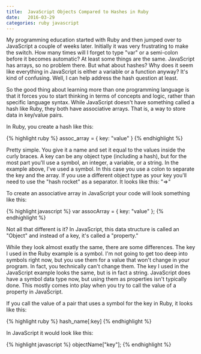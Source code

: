 ```yaml
---
title:  JavaScript Objects Compared to Hashes in Ruby
date:   2016-03-29
categories: ruby javascript
---
```

My programming education started with Ruby and then jumped over to JavaScript a couple of weeks later. Initially it was very frustrating to make the switch. How many times will I forget to type "var" or a semi-colon before it becomes automatic? At least some things are the same. JavaScript has arrays, so no problem there. But what about hashes? Why does it seem like everything in JavaScript is either a variable or a function anyway? It's kind of confusing. Well, I can help address the hash question at least.

So the good thing about learning more than one programming language is that it forces you to start thinking in terms of concepts and logic, rather than specific language syntax. While JavaScript doesn't have something called a hash like Ruby, they both have associative arrays. That is, a way to store data in key/value pairs.

In Ruby, you create a hash like this:

{% highlight ruby %}
assoc_array = { key: "value" }
{% endhighlight %}

Pretty simple. You give it a name and set it equal to the values inside the curly braces. A key can be any object type (including a hash), but for the most part you'll use a symbol, an integer, a variable, or a string. In the example above, I've used a symbol. In this case you use a colon to separate the key and the array. If you use a different object type as your key you'll need to use the "hash rocket" as a separator. It looks like this: "=>"

To create an associative array in JavaScript your code will look something like this:

{% highlight javascript %}
var assocArray = { key: "value" };
{% endhighlight %}

Not all that different is it? In JavaScript, this data structure is called an "Object" and instead of a key, it's called a "property."

While they look almost exatly the same, there are some differences. The key I used in the Ruby example is a symbol. I'm not going to get too deep into symbols right now, but you use them for a value that won't change in your program. In fact, you technically can't change them. The key I used in the JavaScript example looks the same, but is in fact a string. JavaScript does have a symbol data type now, but using them as properties isn't typically done. This mostly comes into play when you try to call the value of a property in JavaScript.

If you call the value of a pair that uses a symbol for the key in Ruby, it looks like this:

{% highlight ruby %}
hash_name[:key]
{% endhighlight %}

In JavaScript it would look like this:

{% highlight javascript %}
objectName["key"];
{% endhighlight %}
